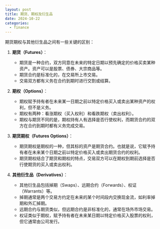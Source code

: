 ```yaml
---
layout: post
title: 期货、期权及衍生品
date: 2024-10-22
categories:
  - finance
---
```

期货期权与其他衍生品之间有一些关键的区别：

1. **期货（Futures）**：
   - 期货是一种合约，双方同意在未来的特定日期以预先确定的价格买卖某种资产。资产可以是股票、债券、大宗商品等。
   - 期货合约是标准化的，在交易所上市交易。
   - 交易双方都有义务在合约到期时进行交割或结算。

2. **期权（Options）**：
   - 期权赋予持有者在未来某一日期之前以特定价格买入或卖出某种资产的权利，但不是义务。
   - 期权有两种：看涨期权（买入权利）和看跌期权（卖出权利）。
   - 期权与期货不同的是，期权持有人有选择是否行使权利，而期货合约的双方在合约到期时都有义务完成交易。

3. **期货期权（Futures Options）**：
   - 期货期权是期权的一种，但其标的资产是期货合约。也就是说，它赋予持有者在未来某个日期之前以特定价格买入或卖出期货合约的权利。
   - 期货期权结合了期货和期权的特点，交易双方可以在期权到期前选择是否行使期货的买入或卖出权利。

4. **其他衍生品（Derivatives）**：
   - 其他衍生品包括掉期（Swaps）、远期合约（Forwards）、权证（Warrants）等。
   - 掉期通常是两个交易方约定在未来的某个时间段内交换现金流，如利率掉期和外汇掉期。
   - 远期合约与期货类似，但远期合约是非标准化的，通常在场外市场交易。
   - 权证类似于期权，赋予持有者在未来某日期以特定价格买入股票的权利，但它通常由公司发行。
